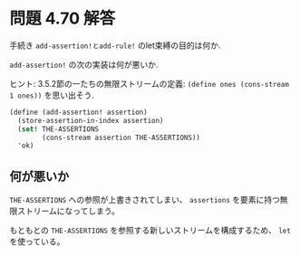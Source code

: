 # 問題 4.70 解答

手続き `add-assertion!とadd-rule!` のlet束縛の目的は何か.

`add-assertion!` の次の実装は何が悪いか.

ヒント: 3.5.2節の一たちの無限ストリームの定義: `(define ones (cons-stream 1 ones))` を思い出そう.

```scm
(define (add-assertion! assertion)
  (store-assertion-in-index assertion)
  (set! THE-ASSERTIONS
        (cons-stream assertion THE-ASSERTIONS))
  'ok)
```

## 何が悪いか

`THE-ASSERTIONS` への参照が上書きされてしまい、 `assertions` を要素に持つ無限ストリームになってしまう。

もともとの `THE-ASSERTIONS` を参照する新しいストリームを構成するため、 `let` を使っている。
